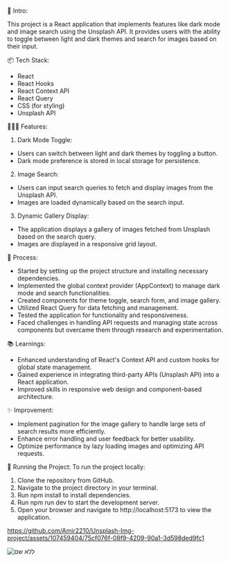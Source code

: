 🎋 Intro:

This project is a React application that implements features like dark mode and image search using the Unsplash API. It provides users with the ability to toggle between light and dark themes and search for images based on their input.

📦 Tech Stack:

* React
* React Hooks
* React Context API
* React Query
* CSS (for styling)
* Unsplash API

👩🏽‍🍳 Features:

1. Dark Mode Toggle:
* Users can switch between light and dark themes by toggling a button.
* Dark mode preference is stored in local storage for persistence.

2. Image Search:
* Users can input search queries to fetch and display images from the Unsplash API.
* Images are loaded dynamically based on the search input.

3. Dynamic Gallery Display:

* The application displays a gallery of images fetched from Unsplash based on the search query.
* Images are displayed in a responsive grid layout.

💭 Process:

* Started by setting up the project structure and installing necessary dependencies.
* Implemented the global context provider (AppContext) to manage dark mode and search functionalities.
* Created components for theme toggle, search form, and image gallery.
* Utilized React Query for data fetching and management.
* Tested the application for functionality and responsiveness.
* Faced challenges in handling API requests and managing state across components but overcame them through research and experimentation.

📚 Learnings:

* Enhanced understanding of React's Context API and custom hooks for global state management.
* Gained experience in integrating third-party APIs (Unsplash API) into a React application.
* Improved skills in responsive web design and component-based architecture.

✨ Improvement:

* Implement pagination for the image gallery to handle large sets of search results more efficiently.
* Enhance error handling and user feedback for better usability.
* Optimize performance by lazy loading images and optimizing API requests.

🚦 Running the Project: To run the project locally:

1. Clone the repository from GitHub.
2. Navigate to the project directory in your terminal.
3. Run npm install to install dependencies.
4. Run npm run dev to start the development server.
5. Open your browser and navigate to http://localhost:5173 to view the application.


https://github.com/Amir2210/Unsplash-Img-project/assets/107459404/75cf076f-08f9-4209-90a1-3d598ded9fc1


![ללא שם](https://github.com/Amir2210/Unsplash-Img-project/assets/107459404/f7e7593f-30ac-427b-90e0-2a2622e33187)



   
